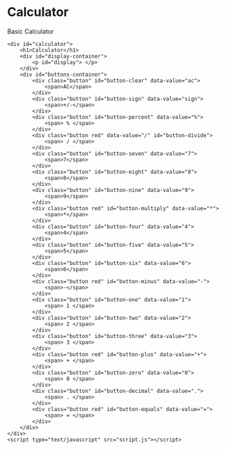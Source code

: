 # Calculator
Basic Calculator 
<!DOCTYPE html>
<html>
<head>
    <title>Calculator</title>
    <link rel="stylesheet" type="text/css" href="style.css">
</head>
<body>
   
    <div id="calculator">
        <h1>Calculator</h1>
        <div id="display-container">
            <p id="display"> </p>
        </div>
        <div id="buttons-container">
            <div class="button" id="button-clear" data-value="ac">
                <span>AC</span>
            </div>
            <div class="button" id="button-sign" data-value="sign">
                <span>+/-</span>
            </div>
            <div class="button" id="button-percent" data-value="%">
                <span> % </span>
            </div>
            <div class="button red" data-value="/" id="button-divide">
                <span> / </span>
            </div>
            <div class="button" id="button-seven" data-value="7">
                <span>7</span>
            </div>
            <div class="button" id="button-eight" data-value="8">
                <span>8</span>
            </div>
            <div class="button" id="button-nine" data-value="9">
                <span>9</span>
            </div>
            <div class="button red" id="button-multiply" data-value="*">
                <span>*</span>
            </div>
            <div class="button" id="button-four" data-value="4">
                <span>4</span>
            </div>
            <div class="button" id="button-five" data-value="5">
                <span>5</span>
            </div>
            <div class="button" id="button-six" data-value="6">
                <span>6</span>
            </div>
            <div class="button red" id="button-minus" data-value="-">
                <span>-</span>
            </div>
            <div class="button" id="button-one" data-value="1">
                <span> 1 </span>
            </div>
            <div class="button" id="button-two" data-value="2">
                <span> 2 </span>
            </div>
            <div class="button" id="button-three" data-value="3">
                <span> 3 </span>
            </div>
            <div class="button red" id="button-plus" data-value="+">
                <span> + </span>
            </div>
            <div class="button" id="button-zero" data-value="0">
                <span> 0 </span>
            </div>
            <div class="button" id="button-decimal" data-value=".">
                <span> . </span>
            </div>
            <div class="button red" id="button-equals" data-value="=">
                <span> = </span>
            </div>
        </div>
    </div>
    <script type="text/javascript" src="script.js"></script>
</body>
<html>
